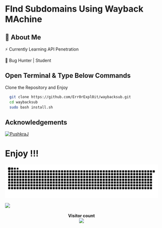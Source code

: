 
# FInd Subdomains Using Wayback MAchine
## 🚀 About Me

⚡ Currently Learning API Penetration

👾 Bug Hunter | Student

## Open Terminal & Type Below Commands

Clone the Repository and Enjoy

```bash
  git clone https://github.com/Err0rExpl0it/waybacksub.git
  cd waybacksub
  sudo bash install.sh 
```



## Acknowledgements


 [![PushkraJ](https://img.shields.io/badge/GitHub-100000?style=for-the-badge&logo=github&logoColor=white)](https://github.com/PushkraJ99)

# Enjoy !!!

<p align="center">
<img src="https://github.com/PushkraJ99/Snake4Readme/blob/main/Snake4Readme/grid-snake.svg">
</p>

[![](https://visitcount.itsvg.in/api?id=PushkraJ99&icon=8&color=12)](https://visitcount.itsvg.in)

<p align="center"> 
  <b> Visitor count</b><br>
  <img src="https://profile-counter.glitch.me/PushkraJ99/count.svg" />
</p>
